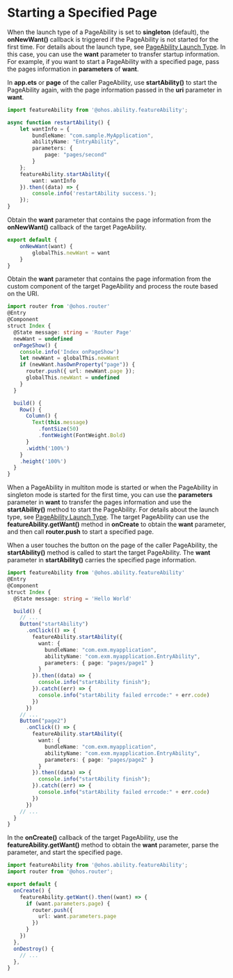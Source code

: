 # Starting a Specified Page


When the launch type of a PageAbility is set to **singleton** (default), the **onNewWant()** callback is triggered if the PageAbility is not started for the first time. For details about the launch type, see [PageAbility Launch Type](pageability-launch-type.md). In this case, you can use the **want** parameter to transfer startup information. For example, if you want to start a PageAbility with a specified page, pass the pages information in **parameters** of **want**.


In **app.ets** or **page** of the caller PageAbility, use **startAbility()** to start the PageAbility again, with the page information passed in the **uri** parameter in **want**.

```ts
import featureAbility from '@ohos.ability.featureAbility';

async function restartAbility() {
    let wantInfo = {
        bundleName: "com.sample.MyApplication",
        abilityName: "EntryAbility",
        parameters: {
            page: "pages/second"
        }
    };
    featureAbility.startAbility({
        want: wantInfo
    }).then((data) => {
        console.info('restartAbility success.');
    });
}
```


Obtain the **want** parameter that contains the page information from the **onNewWant()** callback of the target PageAbility.

```ts
export default {  
    onNewWant(want) {    
        globalThis.newWant = want  
    }
}
```


Obtain the **want** parameter that contains the page information from the custom component of the target PageAbility and process the route based on the URI.

```ts
import router from '@ohos.router'
@Entry
@Component
struct Index {
  @State message: string = 'Router Page'
  newWant = undefined
  onPageShow() {
    console.info('Index onPageShow')
    let newWant = globalThis.newWant
    if (newWant.hasOwnProperty("page")) {
      router.push({ url: newWant.page });
      globalThis.newWant = undefined
    }
  }

  build() {
    Row() {
      Column() {
        Text(this.message)
          .fontSize(50)
          .fontWeight(FontWeight.Bold)
      }
      .width('100%')
    }
    .height('100%')
  }
}
```


When a PageAbility in multiton mode is started or when the PageAbility in singleton mode is started for the first time, you can use the **parameters** parameter in **want** to transfer the pages information and use the **startAbility()** method to start the PageAbility. For details about the launch type, see [PageAbility Launch Type](pageability-launch-type.md). The target PageAbility can use the **featureAbility.getWant()** method in **onCreate** to obtain the **want** parameter, and then call **router.push** to start a specified page.


When a user touches the button on the page of the caller PageAbility, the **startAbility()** method is called to start the target PageAbility. The **want** parameter in **startAbility()** carries the specified page information.

```ts
import featureAbility from '@ohos.ability.featureAbility'
@Entry
@Component
struct Index {
  @State message: string = 'Hello World'

  build() {
    // ...
    Button("startAbility")
      .onClick(() => {
        featureAbility.startAbility({
          want: {
            bundleName: "com.exm.myapplication",
            abilityName: "com.exm.myapplication.EntryAbility",
            parameters: { page: "pages/page1" }
          }
        }).then((data) => {
          console.info("startAbility finish");
        }).catch((err) => {
          console.info("startAbility failed errcode:" + err.code)
        })
      })
    // ...
    Button("page2")
      .onClick(() => {
        featureAbility.startAbility({
          want: {
            bundleName: "com.exm.myapplication",
            abilityName: "com.exm.myapplication.EntryAbility",
            parameters: { page: "pages/page2" }
          }
        }).then((data) => {
          console.info("startAbility finish");
        }).catch((err) => {
          console.info("startAbility failed errcode:" + err.code)
        })
      })
    // ...
  }
}
```


In the **onCreate()** callback of the target PageAbility, use the **featureAbility.getWant()** method to obtain the **want** parameter, parse the parameter, and start the specified page.

```ts
import featureAbility from '@ohos.ability.featureAbility';
import router from '@ohos.router';

export default {
  onCreate() {
    featureAbility.getWant().then((want) => {
      if (want.parameters.page) {
        router.push({
          url: want.parameters.page
        })
      }
    })
  },
  onDestroy() {
    // ...
  },
}
```
